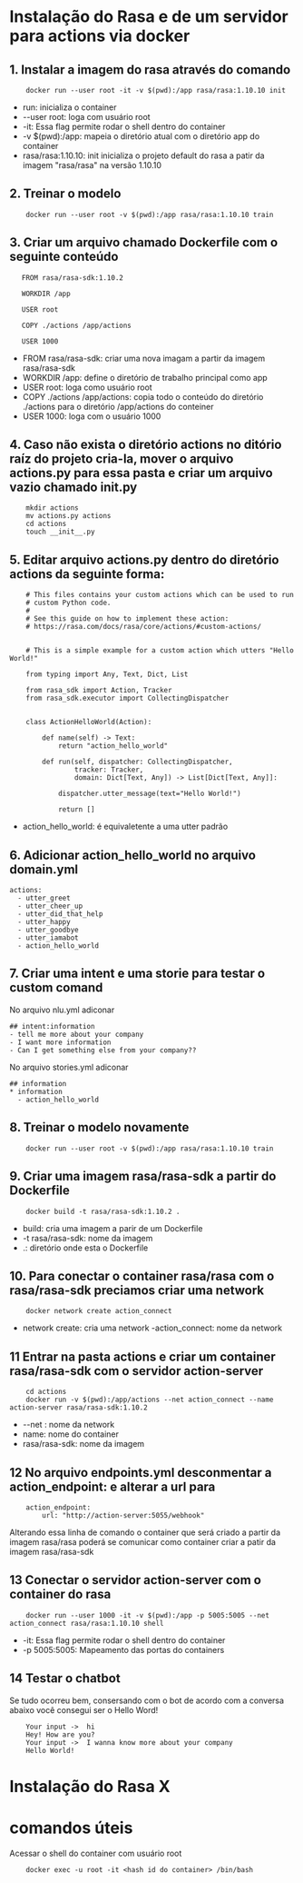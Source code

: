 # Instalação do Rasa e de um servidor para actions via docker 

## 1. Instalar a imagem do rasa através do comando
```
    docker run --user root -it -v $(pwd):/app rasa/rasa:1.10.10 init
```
 - run: inicializa o container
 - --user root: loga com usuário root
 - -it: Essa flag permite rodar o shell dentro do container
 - -v $(pwd):/app: mapeia o diretório atual com o diretório app do container 
 - rasa/rasa:1.10.10: init inicializa o projeto default do rasa a patir da imagem "rasa/rasa" na versão 1.10.10

## 2. Treinar o modelo 
```
    docker run --user root -v $(pwd):/app rasa/rasa:1.10.10 train
```

## 3. Criar um arquivo chamado Dockerfile com o seguinte conteúdo
```
   FROM rasa/rasa-sdk:1.10.2

   WORKDIR /app

   USER root

   COPY ./actions /app/actions

   USER 1000
```
 - FROM rasa/rasa-sdk: criar uma nova imagam a partir da imagem rasa/rasa-sdk
 - WORKDIR /app: define o diretório de trabalho principal como app
 - USER root: loga como usuário root
 - COPY ./actions /app/actions: copia todo o conteúdo do diretório ./actions para o diretório /app/actions do conteiner
 - USER 1000: loga com o usuário 1000

## 4. Caso não exista o diretório actions no ditório raíz do projeto cria-la, mover o arquivo actions.py para essa pasta e criar um arquivo vazio chamado __init__.py
```
    mkdir actions
    mv actions.py actions
    cd actions
    touch __init__.py
```

## 5. Editar arquivo actions.py  dentro do diretório actions da seguinte forma:
```
    # This files contains your custom actions which can be used to run
    # custom Python code.
    #
    # See this guide on how to implement these action:
    # https://rasa.com/docs/rasa/core/actions/#custom-actions/


    # This is a simple example for a custom action which utters "Hello World!"

    from typing import Any, Text, Dict, List

    from rasa_sdk import Action, Tracker
    from rasa_sdk.executor import CollectingDispatcher


    class ActionHelloWorld(Action):

        def name(self) -> Text:
            return "action_hello_world"

        def run(self, dispatcher: CollectingDispatcher,
                tracker: Tracker,
                domain: Dict[Text, Any]) -> List[Dict[Text, Any]]:

            dispatcher.utter_message(text="Hello World!")

            return []

```
- action_hello_world: é equivaletente a uma utter padrão

## 6. Adicionar action_hello_world no arquivo domain.yml
```
actions:
  - utter_greet
  - utter_cheer_up
  - utter_did_that_help
  - utter_happy
  - utter_goodbye
  - utter_iamabot
  - action_hello_world
```

## 7. Criar uma intent e uma storie para testar o custom comand
No arquivo nlu.yml adiconar
```
## intent:information
- tell me more about your company
- I want more information
- Can I get something else from your company??
```
No arquivo stories.yml adiconar
```
## information
* information
  - action_hello_world

```

## 8. Treinar o modelo novamente
```
    docker run --user root -v $(pwd):/app rasa/rasa:1.10.10 train
```

## 9. Criar uma imagem rasa/rasa-sdk a partir do Dockerfile
```
    docker build -t rasa/rasa-sdk:1.10.2 .
```
 - build: cria uma imagem a parir de um Dockerfile
 - -t rasa/rasa-sdk: nome da imagem 
 - .: diretório onde esta o Dockerfile 

## 10. Para conectar o container rasa/rasa com o rasa/rasa-sdk preciamos criar uma network
```
    docker network create action_connect
```
 - network create: cria uma network
 -action_connect: nome da network 

## 11 Entrar na pasta actions e criar um container rasa/rasa-sdk com o servidor action-server
```
    cd actions
    docker run -v $(pwd):/app/actions --net action_connect --name action-server rasa/rasa-sdk:1.10.2
``` 
 - --net : nome da network
 - name: nome do container 
 - rasa/rasa-sdk: nome da imagem

## 12 No arquivo endpoints.yml desconmentar a action_endpoint: e alterar a url para
```
    action_endpoint:
        url: "http://action-server:5055/webhook"
```
Alterando essa linha de comando o container que será criado a partir da imagem rasa/rasa poderá se comunicar como container criar a patir da imagem rasa/rasa-sdk

## 13 Conectar o servidor action-server com o container do rasa
```
    docker run --user 1000 -it -v $(pwd):/app -p 5005:5005 --net action_connect rasa/rasa:1.10.10 shell
```
- -it: Essa flag permite rodar o shell dentro do container
- -p 5005:5005: Mapeamento das portas do containers

## 14 Testar o chatbot
Se tudo ocorreu bem, consersando com o bot de acordo com a conversa abaixo você consegui ser o Hello Word! 
```
    Your input ->  hi                                                                                                                             
    Hey! How are you?
    Your input ->  I wanna know more about your company                                                                                           
    Hello World!

```


# Instalação do Rasa X 

# comandos úteis
Acessar o shell do container com usuário root
```
    docker exec -u root -it <hash id do container> /bin/bash
```



